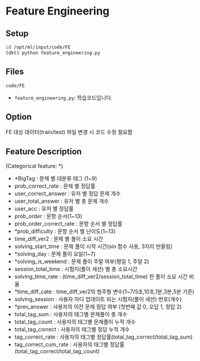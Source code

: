 # Feature Engineering

## Setup
```bash
cd /opt/ml/input/code/FE
(dkt) python feature_engineering.py
```

## Files
`code/FE`
* `feature_engineering.py`: 학습코드입니다.

## Option
FE 대상 데이터(train/test) 파일 변경 시 코드 수정 필요함

## Feature Description
(Categorical feature: *)
<!-- * userID 
* assessmentItemID           0
* testId                     0
* answerCode                 0
* Timestamp                  0
* KnowledgeTag               0 -->
* *BigTag                     : 문제 별 대분류 태그 (1~9)
* prob_correct_rate          : 문제 별 정답률
* user_correct_answer        : 유저 별 정답 문제 개수
* user_total_answer          : 유저 별 총 문제 개수
* user_acc                   : 유저 별 정답률
* prob_order                 : 문항 순서(1~13)
* prob_order_correct_rate    : 문항 순서 별 정답률
* *prob_difficulty           : 문항 순서 별 난이도(1~13) 
* time_diff_ver2             : 문제 별 풀이 소요 시간
* solving_start_time         : 문제 풀이 시작 시간(sin 함수 사용, 3자리 반올림)
* *solving_day               : 문제 풀이 요일(1~7)
* *solving_is_weekend        : 문제 풀이 주말 여부(평일 1, 주말 2)
* session_total_time         : 시험지(풀이 세션) 별 총 소요시간
* solving_time_rate          : (time_diff_ver2/session_total_time) 한 풀이 소요 시간 비율
* *time_diff_cate            : time_diff_ver2의 범주형 변수(1~7/5초,10초,1분,3분,5분 기준)
* solving_session            : 사용자 마다 업데이트 되는 시험지(풀이 세션) 번호(개수)
* *prev_answer               : 사용자의 이전 문제 정답 여부 (첫번째 값 0, 오답 1, 정답 2)
* total_tag_sum              : 사용자의 태그별 문제풀이 총 개수
* total_tag_count            : 사용자의 태그별 문제풀이 누적 개수
* total_tag_correct          : 사용자의 태그별 정답 누적 개수
* tag_correct_rate           : 사용자의 태그별 정답률(total_tag_correct/total_tag_sum)
* tag_correct_cum_rate       : 사용자의 태그별 정답률(total_tag_correct/total_tag_count)


